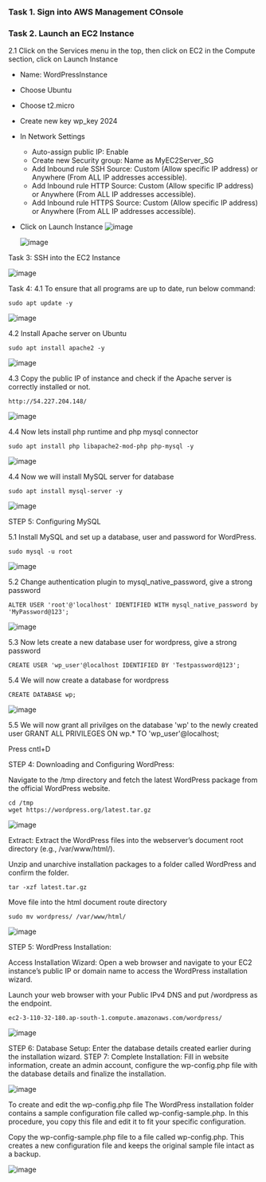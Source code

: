 ### Task 1. Sign into AWS Management COnsole

### Task 2. Launch an EC2 Instance
2.1 Click on the Services menu in the top, then click on EC2 in the Compute section, click on Launch Instance
* Name: WordPressInstance
* Choose Ubuntu
* Choose t2.micro
* Create new key wp_key 2024
* In Network Settings
   * Auto-assign public IP: Enable
   * Create new Security group: Name as MyEC2Server_SG
   * Add Inbound rule SSH Source: Custom (Allow specific IP address) or Anywhere (From ALL IP addresses accessible).
   * Add Inbound rule HTTP Source: Custom (Allow specific IP address) or Anywhere (From ALL IP addresses accessible).
   * Add Inbound rule HTTPS Source: Custom (Allow specific IP address) or Anywhere (From ALL IP addresses accessible).
* Click on Launch Instance
  ![image](https://github.com/Asma09Akram/Deploying-Wordpress-on-EC2/assets/124654068/7202d9e3-3df9-40be-8373-79311b53fade)


  ![image](https://github.com/Asma09Akram/Deploying-Wordpress-on-EC2/assets/124654068/5bce7557-f1a1-4e91-8a8e-819ff8386a9f)


Task 3: SSH into the EC2 Instance

![image](https://github.com/Asma09Akram/Deploying-Wordpress-on-EC2/assets/124654068/caf88d03-5d67-4916-bf3f-cede29c818a6)

Task 4: 
4.1 To ensure that all programs are up to date, run below command:

``` 
sudo apt update -y
```

![image](https://github.com/Asma09Akram/Deploying-Wordpress-on-EC2/assets/124654068/2c8622b7-1671-4b8f-afcd-e6c27afcbe95)


4.2 Install Apache server on Ubuntu

``` 
sudo apt install apache2 -y
```

![image](https://github.com/Asma09Akram/Deploying-Wordpress-on-EC2/assets/124654068/793eb8cb-6567-4145-b224-55b3b80b1e8c)

4.3 Copy the public IP of instance and check if the Apache server is correctly installed or not.

```
http://54.227.204.148/
```
![image](https://github.com/Asma09Akram/Deploying-Wordpress-on-EC2/assets/124654068/2a047d97-2da8-47dd-b6a0-e13ed699a4cf)


4.4  Now lets install php runtime and php mysql connector
``` 
sudo apt install php libapache2-mod-php php-mysql -y
```

![image](https://github.com/Asma09Akram/Deploying-Wordpress-on-EC2/assets/124654068/9e424c7a-db61-4c0b-bb7e-496fbcbd5c52)


4.4 Now we will install MySQL server for database


``` 
sudo apt install mysql-server -y
```

![image](https://github.com/Asma09Akram/Deploying-Wordpress-on-EC2/assets/124654068/57933db7-89ac-45c9-956d-51b796040b68)


STEP 5: Configuring MySQL

5.1 Install MySQL and set up a database, user and password for WordPress.

```
sudo mysql -u root
```

![image](https://github.com/Asma09Akram/Deploying-Wordpress-on-EC2/assets/124654068/c67daf87-7a51-4153-825a-e7f72132d7af)

5.2 Change authentication plugin to mysql_native_password, give a strong password

```
ALTER USER 'root'@'localhost' IDENTIFIED WITH mysql_native_password by 'MyPassword@123';
```

![image](https://github.com/Asma09Akram/Deploying-Wordpress-on-EC2/assets/124654068/0821f642-320e-419c-88d9-4429849c6b7b)

5.3 Now lets create a new database user for wordpress, give a strong password
```
CREATE USER 'wp_user'@localhost IDENTIFIED BY 'Testpassword@123';
```
5.4 We will now create a database for wordpress

```
CREATE DATABASE wp;
```

![image](https://github.com/Asma09Akram/Deploying-Wordpress-on-EC2/assets/124654068/a4d07292-b8cb-4463-b34f-cee2b4625883)

5.5 We will now grant all privilges on the database 'wp' to the newly created user
GRANT ALL PRIVILEGES ON wp.* TO 'wp_user'@localhost;

Press cntl+D

STEP 4: Downloading and Configuring WordPress:

Navigate to the /tmp directory and fetch the latest WordPress package from the official WordPress website.

```
cd /tmp
wget https://wordpress.org/latest.tar.gz
```

![image](https://github.com/Asma09Akram/Deploying-Wordpress-on-EC2/assets/124654068/8e25fc11-a5dd-47f9-855d-e03cb6c4a32d)


Extract: Extract the WordPress files into the webserver’s document root directory (e.g., /var/www/html/).

Unzip and unarchive installation packages to a folder called WordPress and confirm the folder.

```
tar -xzf latest.tar.gz
```



Move file into the html document route directory

```
sudo mv wordpress/ /var/www/html/
```

![image](https://github.com/Asma09Akram/Deploying-Wordpress-on-EC2/assets/124654068/c61f8723-4df6-45c3-a0fa-17499381fe54)


STEP 5: WordPress Installation:

Access Installation Wizard: Open a web browser and navigate to your EC2 instance’s public IP or domain name to access the WordPress installation wizard.

Launch your web browser with your Public IPv4 DNS and put /wordpress as the endpoint.


```
ec2-3-110-32-180.ap-south-1.compute.amazonaws.com/wordpress/
```


![image](https://github.com/Asma09Akram/Deploying-Wordpress-on-EC2/assets/124654068/32e97a82-3128-472f-9f08-b83479a5d926)


STEP 6: Database Setup: Enter the database details created earlier during the installation wizard.
STEP 7: Complete Installation: Fill in website information, create an admin account, configure the wp-config.php file with the database details and finalize the installation.


![image](https://github.com/Asma09Akram/Deploying-Wordpress-on-EC2/assets/124654068/200f0b7a-3505-43ad-a5fe-7af97197b3ab)


To create and edit the wp-config.php file
The WordPress installation folder contains a sample configuration file called wp-config-sample.php. In this procedure, you copy this file and edit it to fit your specific configuration.


Copy the wp-config-sample.php file to a file called wp-config.php. This creates a new configuration file and keeps the original sample file intact as a backup.


![image](https://github.com/Asma09Akram/Deploying-Wordpress-on-EC2/assets/124654068/522cccb1-2179-4e88-870d-167499515f93)











